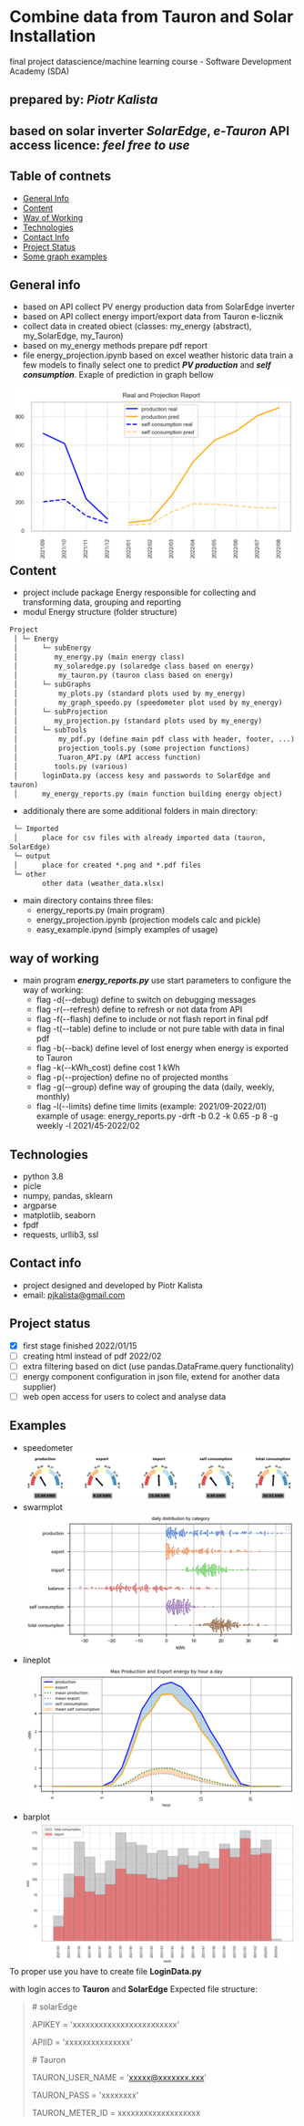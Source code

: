 # Combine data from Tauron and Solar Installation
final project datascience/machine learning course - Software Development Academy (SDA)
## prepared by: *Piotr Kalista*

based on solar inverter *SolarEdge*, *e-Tauron* **API** access
licence: *feel free to use*
---------------------------------------------------------
## Table of contnets
* [General Info](#general-info)
* [Content](#content)
* [Way of Working](#way-of-working)
* [Technologies](#technologies)
* [Contact Info](#contact-info)
* [Project Status](#project-status)
* [Some graph examples](#Examples)

## General info
* based on API collect PV energy production data from SolarEdge inverter 
* based on API collect energy import/export data from Tauron e-licznik 
* collect data in created obiect (classes: my_energy (abstract), my_SolarEdge, my_Tauron) 
* based on my_energy methods prepare pdf report 
* file energy_projection.ipynb based on excel weather historic data train a few models to finally select one to predict ***PV production*** and ***self consumption***. Exaple of prediction in graph bellow 

<img src="images/projection graph 202201-202201.png"
     alt="projection graph"
     style="float: left; margin-right: 10px;" />

## Content
* project include package Energy responsible for collecting and transforming data, grouping and reporting
* modul Energy structure (folder structure)
```
Project
 │ └─ Energy
 │      └─ subEnergy
 │         my_energy.py (main energy class)
 │         my_solaredge.py (solaredge class based on energy)
 │          my_tauron.py (tauron class based on energy)
 │      └─ subGraphs
 │          my_plots.py (standard plots used by my_energy)
 │          my_graph_speedo.py (speedometer plot used by my_energy)
 │      └─ subProjection
 │         my_projection.py (standard plots used by my_energy)
 │      └─ subTools
 │          my_pdf.py (define main pdf class with header, footer, ...)
 │          projection_tools.py (some projection functions)
 │          Tuaron_API.py (API access function)
 │         tools.py (various)
 │      loginData.py (access kesy and passwords to SolarEdge and tauron)
 │      my_energy_reports.py (main function building energy object)
```
* additionaly there are some additional folders in main directory:
```
 └─ Imported 
 │      place for csv files with already imported data (tauron, SolarEdge)
 └─ output 
 │      place for created *.png and *.pdf files
 └─ other
        other data (weather_data.xlsx)
```
* main directory contains three files:
    * energy_reports.py (main program)
    * energy_projection.ipynb (projection models calc and pickle)
    * easy_example.ipynd (simply examples of usage)

## way of working
* main program ***energy_reports.py*** use start parameters to configure the way of working:
    * flag -d(--debug) define to switch on debugging messages
    * flag -r(--refresh) define to refresh or not data from API
    * flag -f(--flash) define to include or not flash report in final pdf
    * flag -t(--table) define to include or not pure table with data in final pdf
    * flag -b(--back) define level of lost energy when energy is exported to Tauron
    * flag -k(--kWh_cost) define cost 1 kWh
    * flag -p(--projection) define no of projected months
    * flag -g(--group) define way of grouping the data (daily, weekly, monthly)
    * flag -l(--limits) define time limits (example: 2021/09-2022/01)
    example of usage: energy_reports.py -drft -b 0.2 -k 0.65 -p 8 -g weekly -l 2021/45-2022/02
## Technologies
* python 3.8
* picle
* numpy, pandas, sklearn
* argparse
* matplotlib, seaborn
* fpdf
* requests, urllib3, ssl

## Contact info
* project designed and developed by Piotr Kalista
* email: pjkalista@gmail.com

## Project status
- [x] first stage finished 2022/01/15
- [ ] creating html instead of pdf 2022/02
- [ ] extra filtering based on dict (use pandas.DataFrame.query functionality)
- [ ] energy component configuration in json file, extend for another data supplier)
- [ ] web open access for users to colect and analyse data

## Examples
* speedometer
<img src="images/daily_flash_speedo_(20210820-20220110).png"
     alt="speedometer graph"
     style="float: left; margin-right: 10px;" />
* swarmplot
<img src="images/daily_flash_swarmplot_(20210820-20220110).png"
     alt="swarmplot graph"
     style="float: left; margin-right: 10px;" />
* lineplot
<img src="images/daily_flash_byHour_1_(20210820-20220110).png"
     alt="projection graph"
     style="float: left; margin-right: 10px;" />
* barplot
<img src="images/_group_report_b2_(20210820-20220110).png"
     alt="projection graph"
     style="float: left; margin-right: 10px;" />
----


To proper use you have to create file **LoginData.py**

with login acces to **Tauron** and **SolarEdge**
Expected file structure:
> 
> \# solarEdge 
>
> APIKEY = 'xxxxxxxxxxxxxxxxxxxxxxxx'
>
> APIID = 'xxxxxxxxxxxxxxx'
>
> \# Tauron
>
> TAURON_USER_NAME = 'xxxxx@xxxxxxx.xxx'
>
> TAURON_PASS = 'xxxxxxxx'
>
> TAURON_METER_ID = xxxxxxxxxxxxxxxxxxx 




